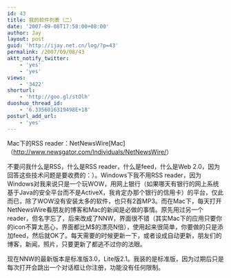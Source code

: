 ```yaml
---
id: 43
title: 我的软件列表（二）
date: '2007-09-08T17:58:00+08:00'
author: Jay
layout: post
guid: 'http://ijay.net.cn/log/?p=43'
permalink: /2007/09/08/43
aktt_notify_twitter:
    - 'yes'
    - 'yes'
views:
    - '3422'
shorturl:
    - 'http://goo.gl/stOlh'
duoshuo_thread_id:
    - '6.3356016319498E+18'
posturl_add_url:
    - 'yes'
---
```


Mac下的RSS reader：NetNewsWire[Mac]（<a href="https://www.jayxu.com/log/wp-content/uploads/2007/09/netnewswireapp.com" target="_blank" rel="noopener">http://www.newsgator.com/Individuals/NetNewsWire/</a>）

不要问我什么是RSS，什么是RSS reader，什么是feed，什么是Web 2.0，因为回答这些技术问题是要收费的：）。Windows下我不用RSS reader，因为Windows对我来说只是一个玩WOW，用网上银行（如果哪天有银行的网上系统基于Java的安全平台而不是ActiveX，我肯定办那个银行的信用卡）的平台，仅此而已，除了WOW没有安装太多的软件，也只有2首MP3。而在Mac下，每天打开NetNewsWire看朋友的博客和Mac的新闻是必做的事情。原先用过另一个reader，但名字忘了，后来改成了NNW，界面很不错（其实Mac下的应用只要你的icon不算太恶心，界面都比M$的漂亮N倍），使用起来很简单，你要做的只是添加feed，然后就OK了。每天需要的时候更新一下，或者设成自动更新，朋友们的博客，新闻，照片，只要更新了都逃不过你的法眼。

现在NNW的最新版本是标准版3.0，Lite版2.1。我装的是标准版，因为过期后只是每次打开会跳出一个对话框让你注册，功能没有任何限制。